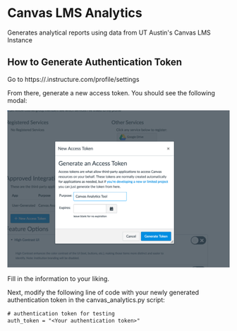 # Canvas LMS Analytics
Generates analytical reports using data from UT Austin's Canvas LMS Instance

## How to Generate Authentication Token
Go to https://<your canvas instance>.instructure.com/profile/settings

From there, generate a new access token. You should see the following modal:

![authentication token](images/auth_token_gen.png)

Fill in the information to your liking.

Next, modify the following line of code with your newly generated authentication token in the canvas_analytics.py script:

```
# authentication token for testing
auth_token = "<Your authentication token>"
```


